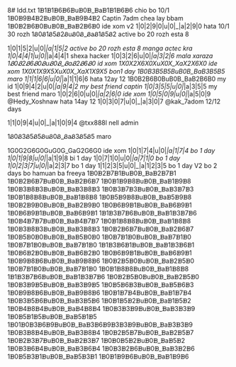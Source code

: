 8# Idd.txt
1ᗽ1ᗽ1ᗽ6ᗽ6ᗽuᗽ0ᗽ_ᗽaᗽ1ᗽ1ᗽ6ᗽ6  chio bo 10/1
1ᗽ0ᗽ9ᗽ4ᗽ2ᗽuᗽ0ᗽ_ᗽaᗽ9ᗽ4ᗽ2  Captin 7adm chea lay bbam
1ᗽ0ᗽ2ᗽ6ᗽ0ᗽuᗽ0ᗽ_ᗽaᗽ2ᗽ6ᗽ0  ide xom v2
1|0|2|9|0|u|0|_|a|2|9|0 hata 10/1 30 rozh
1Ᏸ0Ᏸ1Ᏸ5Ᏸ2ᏰuᏰ0Ᏸ_ᏰaᏰ1Ᏸ5Ᏸ2   active bo 20 rozh esta 8 

1|0|1|5|2|u|0|_|a|1|5|2  active bo 20 rozh esta 8 manga actec kra
1|0|4|4|1|u|0|_|a|4|4|1   shexa hacker
1|0|3|2|6|u|0|_|a|3|2|6   mala xaraza
1Ᏸ0Ᏸ2Ᏸ6Ᏸ0ᏰuᏰ0Ᏸ_ᏰaᏰ2Ᏸ6Ᏸ0   id xom
1X0X2X6X0XuX0X_XaX2X6X0     ide xom
1X0X1X9X5XuX0X_XaX1X9X5  bon1 day
1B0B3B5B5BuB0B_BaB3B5B5  maro
1|1|1|6|6|u|0|_|a|1|1|6|6   hata 12ay 12
1B0B2B6B0BuB0B_BaB2B6B0    my id 
1|0|9|4|2|u|0|_|a|9|4|2   my best friend captin
1|0|3|5|5|u|0|_|a|3|5|5  my best friend maro
1|0|2|6|0|u|0|_|a|2|6|0   ide xom
1|0|5|0|9|u|0|_|a|5|0|9     @Hedy_Xoshnaw hata 14ay 12
1|0|3|0|7|u|0|_|a|3|0|7    @kak_7adom 12/12 days

1|1|0|9|4|u|0|_|a|1|0|9|4   @txx888l nell admin

1Ᏸ0Ᏸ3Ᏸ5Ᏸ5ᏰuᏰ0Ᏸ_ᏰaᏰ3Ᏸ5Ᏸ5  maro


1G0G2G6G0GuG0G_GaG2G6G0  ide xom
1|0|1|7|4|u|0|_|a|1|7|4  bo 1 day 
1|0|1|9|8|u|0|_|a|1|9|8  bi 1 day
1|0|7|1|0|u|0|_|a|7|1|0  bo 1 day
1|0|2|3|7|u|0|_|a|2|3|7  bo 1 day
1|1|2|3|5|u|0|_|a|1|2|3|5  bo 1 day
V2 bo 2 days bo hamuan ba freeya
1ᗽ0ᗽ2ᗽ7ᗽ1ᗽuᗽ0ᗽ_ᗽaᗽ2ᗽ7ᗽ1
1ᗽ0ᗽ2ᗽ6ᗽ7ᗽuᗽ0ᗽ_ᗽaᗽ2ᗽ6ᗽ7
1ᗽ0ᗽ1ᗽ9ᗽ8ᗽuᗽ0ᗽ_ᗽaᗽ1ᗽ9ᗽ8
1ᗽ0ᗽ3ᗽ8ᗽ3ᗽuᗽ0ᗽ_ᗽaᗽ3ᗽ8ᗽ3
1ᗽ0ᗽ3ᗽ7ᗽ3ᗽuᗽ0ᗽ_ᗽaᗽ3ᗽ7ᗽ3
1ᗽ0ᗽ1ᗽ8ᗽ8ᗽuᗽ0ᗽ_ᗽaᗽ1ᗽ8ᗽ8
1ᗽ0ᗽ5ᗽ9ᗽ8ᗽuᗽ0ᗽ_ᗽaᗽ5ᗽ9ᗽ8
1ᗽ0ᗽ2ᗽ9ᗽ0ᗽuᗽ0ᗽ_ᗽaᗽ2ᗽ9ᗽ0
1ᗽ0ᗽ6ᗽ9ᗽ1ᗽuᗽ0ᗽ_ᗽaᗽ6ᗽ9ᗽ1
1ᗽ0ᗽ6ᗽ9ᗽ1ᗽuᗽ0ᗽ_ᗽaᗽ6ᗽ9ᗽ1
1ᗽ1ᗽ3ᗽ7ᗽ6ᗽuᗽ0ᗽ_ᗽaᗽ1ᗽ3ᗽ7ᗽ6
1ᗽ0ᗽ4ᗽ7ᗽ7ᗽuᗽ0ᗽ_ᗽaᗽ4ᗽ7ᗽ7
1ᗽ0ᗽ1ᗽ8ᗽ8ᗽuᗽ0ᗽ_ᗽaᗽ1ᗽ8ᗽ8
1ᗽ0ᗽ3ᗽ8ᗽ3ᗽuᗽ0ᗽ_ᗽaᗽ3ᗽ8ᗽ3
1ᗽ0ᗽ2ᗽ6ᗽ7ᗽuᗽ0ᗽ_ᗽaᗽ2ᗽ6ᗽ7
1ᗽ0ᗽ5ᗽ0ᗽ0ᗽuᗽ0ᗽ_ᗽaᗽ5ᗽ0ᗽ0
1ᗽ0ᗽ7ᗽ1ᗽ0ᗽuᗽ0ᗽ_ᗽaᗽ7ᗽ1ᗽ0
1ᗽ0ᗽ7ᗽ1ᗽ0ᗽuᗽ0ᗽ_ᗽaᗽ7ᗽ1ᗽ0
1ᗽ1ᗽ3ᗽ6ᗽ1ᗽuᗽ0ᗽ_ᗽaᗽ1ᗽ3ᗽ6ᗽ1
1ᗽ0ᗽ6ᗽ2ᗽ0ᗽuᗽ0ᗽ_ᗽaᗽ6ᗽ2ᗽ0
1ᗽ0ᗽ6ᗽ9ᗽ1ᗽuᗽ0ᗽ_ᗽaᗽ6ᗽ9ᗽ1
1ᗽ0ᗽ9ᗽ8ᗽ6ᗽuᗽ0ᗽ_ᗽaᗽ9ᗽ8ᗽ6
1ᗽ0ᗽ2ᗽ5ᗽ0ᗽuᗽ0ᗽ_ᗽaᗽ2ᗽ5ᗽ0
1ᗽ0ᗽ7ᗽ1ᗽ0ᗽuᗽ0ᗽ_ᗽaᗽ7ᗽ1ᗽ0
1ᗽ0ᗽ1ᗽ8ᗽ8ᗽuᗽ0ᗽ_ᗽaᗽ1ᗽ8ᗽ8
1ᗽ1ᗽ3ᗽ7ᗽ6ᗽuᗽ0ᗽ_ᗽaᗽ1ᗽ3ᗽ7ᗽ6
1ᗽ0ᗽ2ᗽ5ᗽ0ᗽuᗽ0ᗽ_ᗽaᗽ2ᗽ5ᗽ0
1ᗽ0ᗽ3ᗽ9ᗽ5ᗽuᗽ0ᗽ_ᗽaᗽ3ᗽ9ᗽ5
1ᗽ0ᗽ5ᗽ6ᗽ3ᗽuᗽ0ᗽ_ᗽaᗽ5ᗽ6ᗽ3
1ᗽ0ᗽ9ᗽ8ᗽ6ᗽuᗽ0ᗽ_ᗽaᗽ9ᗽ8ᗽ6
1ᗽ0ᗽ1ᗽ7ᗽ4ᗽuᗽ0ᗽ_ᗽaᗽ1ᗽ7ᗽ4
1ᗽ0ᗽ3ᗽ5ᗽ6ᗽuᗽ0ᗽ_ᗽaᗽ3ᗽ5ᗽ6
1ᗽ0ᗽ1ᗽ5ᗽ2ᗽuᗽ0ᗽ_ᗽaᗽ1ᗽ5ᗽ2
1ᗽ0ᗽ4ᗽ8ᗽ4ᗽuᗽ0ᗽ_ᗽaᗽ4ᗽ8ᗽ4
1ᗽ0ᗽ3ᗽ3ᗽ9ᗽuᗽ0ᗽ_ᗽaᗽ3ᗽ3ᗽ9
1ᗽ0ᗽ5ᗽ1ᗽ5ᗽuᗽ0ᗽ_ᗽaᗽ5ᗽ1ᗽ5
1ᗽ01ᗽ0ᗽ3ᗽ6ᗽ9ᗽuᗽ0ᗽ_ᗽaᗽ3ᗽ6ᗽ9ᗽ3ᗽ3ᗽ9ᗽuᗽ0ᗽ_ᗽaᗽ3ᗽ3ᗽ9
1ᗽ0ᗽ3ᗽ8ᗽ4ᗽuᗽ0ᗽ_ᗽaᗽ3ᗽ8ᗽ4
1ᗽ0ᗽ2ᗽ5ᗽ7ᗽuᗽ0ᗽ_ᗽaᗽ2ᗽ5ᗽ7
1ᗽ0ᗽ2ᗽ3ᗽ7ᗽuᗽ0ᗽ_ᗽaᗽ2ᗽ3ᗽ7
1ᗽ0ᗽ0ᗽ5ᗽ2ᗽuᗽ0ᗽ_ᗽaᗽ5ᗽ2
1ᗽ0ᗽ3ᗽ6ᗽ4ᗽuᗽ0ᗽ_ᗽaᗽ3ᗽ6ᗽ4
1ᗽ0ᗽ3ᗽ2ᗽ6ᗽuᗽ0ᗽ_ᗽaᗽ3ᗽ2ᗽ6
1ᗽ0ᗽ5ᗽ3ᗽ1ᗽuᗽ0ᗽ_ᗽaᗽ5ᗽ3ᗽ1
1ᗽ0ᗽ1ᗽ9ᗽ6ᗽuᗽ0ᗽ_ᗽaᗽ1ᗽ9ᗽ6
